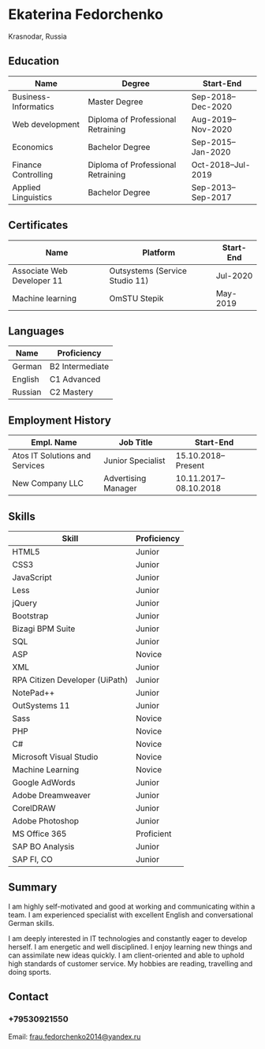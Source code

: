 # Ekaterina Fedorchenko 
Krasnodar, Russia

## **Education**
| Name | Degree | Start-End |
|------|--------|-----------|
|Business-Informatics |Master Degree|Sep-2018–Dec-2020 |
|Web development|Diploma of Professional Retraining |Aug-2019–Nov-2020 |
|Economics|Bachelor Degree |Sep-2015–Jan-2020 |
|Finance Controlling |Diploma of Professional Retraining |Oct-2018–Jul-2019 |
|Applied Linguistics |Bachelor Degree|Sep-2013–Sep-2017 |

## **Certificates**
| Name | Platform | Start-End |
|------|--------|-----------|
|Associate Web Developer 11 |Outsystems (Service Studio 11)|Jul-2020 |
|Machine learning |OmSTU Stepik|May-2019  |

## **Languages** 
| Name | Proficiency | 
|------|--------|
|German |B2 Intermediate|
|English |C1 Advanced|
|Russian |C2 Mastery |


## **Employment History** 
| Empl. Name | Job Title | Start-End |
|------|--------|-----------|
|Atos IT Solutions and Services |Junior Specialist|15.10.2018–Present|
|New Company LLC |Advertising Manager |10.11.2017–08.10.2018 |

## **Skills**
| Skill | Proficiency |
|------|--------|
|HTML5 | Junior |
|CSS3  | Junior 
|JavaScript | Junior |
|Less | Junior |
|jQuery |Junior |
|Bootstrap | Junior |  
|Bizagi BPM Suite | Junior |
|SQL | Junior |
|ASP | Novice |
|XML | Junior |
|RPA Citizen Developer (UiPath) | Junior |
|NotePad++  |Junior |
|OutSystems 11 |Junior |
|Sass | Novice |
|PHP |Novice |
|C# | Novice |
|Microsoft Visual Studio |Novice |
|Machine Learning | Novice |
|Google AdWords | Junior |
|Adobe Dreamweaver | Junior |
|CorelDRAW | Junior|  
|Adobe Photoshop | Junior |
|MS Office 365 |Proficient |
|SAP BO Analysis | Junior |
|SAP FI, CO | Junior |

## **Summary**
I am highly self-motivated and good at working and communicating within a team. I am experienced specialist with excellent English and conversational German skills. 

I am deeply interested in IT technologies and constantly eager to develop herself. I am energetic and well disciplined. I enjoy learning new things and can assimilate new ideas quickly. I am client-oriented and able to uphold high standards of customer service. My hobbies are reading, travelling and doing sports.

## **Contact** 
### +79530921550
Email: frau.fedorchenko2014@yandex.ru
